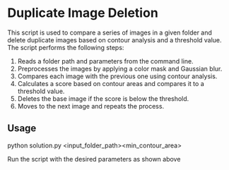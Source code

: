 # Duplicate Image Deletion

This script is used to compare a series of images in a given folder and delete duplicate images based on contour analysis and a threshold value. The script performs the following steps:

1. Reads a folder path and parameters from the command line.
2. Preprocesses the images by applying a color mask and Gaussian blur.
3. Compares each image with the previous one using contour analysis.
4. Calculates a score based on contour areas and compares it to a threshold value.
5. Deletes the base image if the score is below the threshold.
6. Moves to the next image and repeats the process.

## Usage

python solution.py <input_folder_path><min_contour_area><threshold>

Run the script with the desired parameters as shown above
